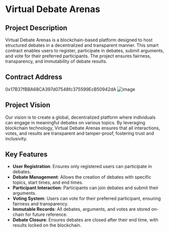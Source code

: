 # Virtual Debate Arenas

## Project Description
Virtual Debate Arenas is a blockchain-based platform designed to host structured debates in a decentralized and transparent manner. This smart contract enables users to register, participate in debates, submit arguments, and vote for their preferred participants. The project ensures fairness, transparency, and immutability of debate results.

## Contract Address
0x17B37fBBA68CA397d07548fc375599EcB50942dA
![image](https://github.com/user-attachments/assets/51829a04-2c0c-40b0-b424-31fb97e977c1)


## Project Vision
Our vision is to create a global, decentralized platform where individuals can engage in meaningful debates on various topics. By leveraging blockchain technology, Virtual Debate Arenas ensures that all interactions, votes, and results are transparent and tamper-proof, fostering trust and inclusivity.

## Key Features
- **User Registration**: Ensures only registered users can participate in debates.
- **Debate Management**: Allows the creation of debates with specific topics, start times, and end times.
- **Participant Interaction**: Participants can join debates and submit their arguments.
- **Voting System**: Users can vote for their preferred participant, ensuring fairness and transparency.
- **Immutable Records**: All debates, arguments, and votes are stored on-chain for future reference.
- **Debate Closure**: Ensures debates are closed after their end time, with results locked on the blockchain.
